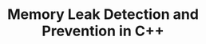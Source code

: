 ---
id: c++-memory-leak-detection-and
title: Memory Leak Detection and Prevention in C++
sidebar_label: Memory Leak Detection and Prevention in C++
sidebar_position: 2
tags:
  [
    c++,
    programming,
    c++ memory,
    c++ memory leak detection,
    c++ memory leak prevention
  ]
description: In this tutorial, we'll explore memory leak detection and prevention in C++. We'll cover common causes of memory leaks and techniques to identify and fix them. You'll learn about tools and practices such as using smart pointers, Valgrind, and careful memory management to ensure your programs manage resources efficiently. Understanding memory leak detection and prevention is crucial for writing robust and reliable C++ applications, ensuring optimal performance and stability.
---
